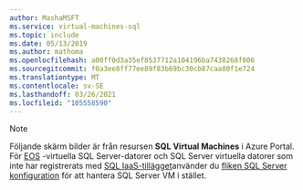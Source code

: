 ```yaml
---
author: MashaMSFT
ms.service: virtual-machines-sql
ms.topic: include
ms.date: 05/13/2019
ms.author: mathoma
ms.openlocfilehash: a00ff0d3a35ef8537712a104196ba7438268f806
ms.sourcegitcommit: f0a3ee8ff77ee89f83b69bc30cb87caa80f1e724
ms.translationtype: MT
ms.contentlocale: sv-SE
ms.lasthandoff: 03/26/2021
ms.locfileid: "105558590"
---
```

  > [!NOTE]
  > Följande skärm bilder är från resursen **SQL Virtual Machines** i Azure Portal. För [EOS](../articles/azure-sql/virtual-machines/windows/sql-server-2008-extend-end-of-support.md) -virtuella SQL Server-datorer och SQL Server virtuella datorer som inte har registrerats med [SQL IaaS-tillägget](../articles/azure-sql/virtual-machines/windows/sql-agent-extension-manually-register-single-vm.md)använder du [fliken SQL Server konfiguration](../articles/azure-sql/virtual-machines/windows/manage-sql-vm-portal.md#access-the-sql-server-configuration-tab) för att hantera SQL Server VM i stället. 